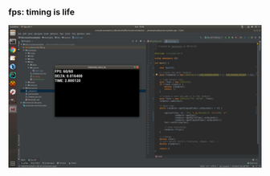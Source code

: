 ### fps: timing is life

![image of fps](https://github.com/Cpasjuste/libcross2d-examples/raw/master/examples/fps/fps.png)